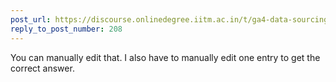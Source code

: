 ```yaml
---
post_url: https://discourse.onlinedegree.iitm.ac.in/t/ga4-data-sourcing-discussion-thread-tds-jan-2025/165959/216
reply_to_post_number: 208
---
```

You can manually edit that. I also have to manually edit one entry to get the correct answer.